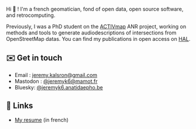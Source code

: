 Hi 👋 ! I'm a french geomatician, fond of open data, open source software, and retrocomputing.

Previously, I was a PhD student on the [ACTIVmap](https://activmap.limos.fr) ANR project, working on methods and tools to generate audiodescriptions of intersections from OpenStreetMap datas. You can find my publications in open access on [HAL](https://hal.science/search/index?q=J%C3%A9r%C3%A9my+Kalsron).

## ✉️ Get in touch
* Email : [jeremy.kalsron@gmail.com](mailto:jeremy.kalsron@gmail.com)
* Mastodon : [@jeremyk6@mamot.fr](https://mamot.fr/@jeremyk6)
* Bluesky: [@jeremyk6.anatidaepho.be](https://bsky.app/profile/jeremyk6.anatidaepho.be)

## 🔗 Links
* [My resume](https://jeremyk6.github.io) (in french)

